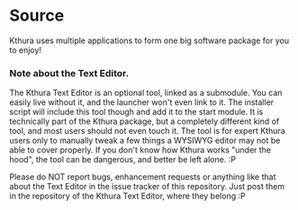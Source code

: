 # Source

Kthura uses multiple applications to form one big software package for you to enjoy!

### Note about the Text Editor.

The Kthura Text Editor is an optional tool, linked as a submodule. You can easily live without it, and the launcher won't even link to it. The installer script will include this tool though and add it to the start module. It is technically part of the Kthura package, but a completely different kind of tool, and most users should not even touch it. The tool is for expert Kthura users only to manually tweak a few things a WYSIWYG editor may not be able to cover properly. If you don't know how Kthura works "under the hood", the tool can be dangerous, and better be left alone. :P

Please do NOT report bugs, enhancement requests or anything like that about the Text Editor in the issue tracker of this repository. Just post them in the repository of the Kthura Text Editor, where they belong :P

